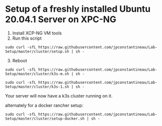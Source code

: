 # Setup of a freshly installed Ubuntu 20.04.1 Server on XPC-NG

1. Install XCP-NG VM tools
2. Run this script

```
sudo curl -sfL https://raw.githubusercontent.com/jpconstantineau/Lab-Setup/master/cluster/setup.sh | sh -
```


3. Reboot

```
sudo curl -sfL https://raw.githubusercontent.com/jpconstantineau/Lab-Setup/master/cluster/k3s-m.sh | sh -
```
```
sudo curl -sfL https://raw.githubusercontent.com/jpconstantineau/Lab-Setup/master/cluster/k3s-1.sh | sh -
```
Your server will now have a k3s cluster running on it.


alternately for a docker rancher setup:

```
sudo curl -sfL https://raw.githubusercontent.com/jpconstantineau/Lab-Setup/master/cluster/setup-docker.sh | sh -
```
